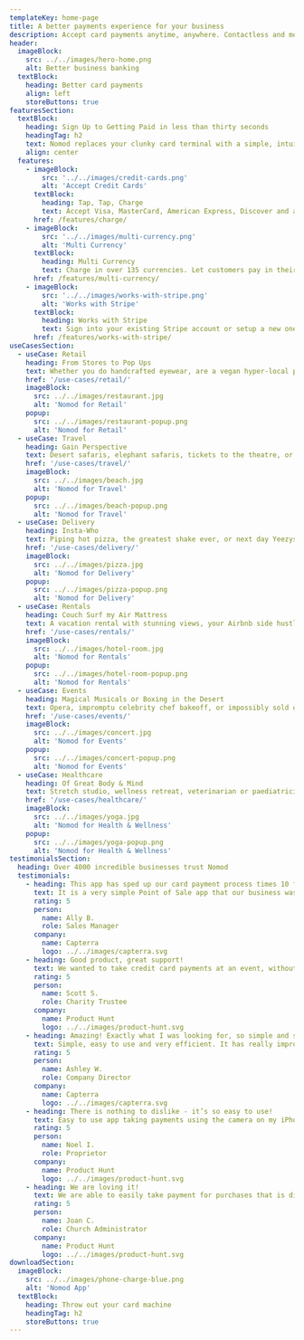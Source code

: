 ```yaml
---
templateKey: home-page
title: A better payments experience for your business
description: Accept card payments anytime, anywhere. Contactless and more!
header:
  imageBlock:
    src: ../../images/hero-home.png
    alt: Better business banking
  textBlock:
    heading: Better card payments
    align: left
    storeButtons: true
featuresSection:
  textBlock:
    heading: Sign Up to Getting Paid in less than thirty seconds
    headingTag: h2
    text: Nomod replaces your clunky card terminal with a simple, intuitive way to accept in-person card payments right on your device
    align: center
  features:
    - imageBlock:
        src: '../../images/credit-cards.png'
        alt: 'Accept Credit Cards'
      textBlock:
        heading: Tap, Tap, Charge
        text: Accept Visa, MasterCard, American Express, Discover and a bunch more with a few simple taps
      href: /features/charge/
    - imageBlock:
        src: '../../images/multi-currency.png'
        alt: 'Multi Currency'
      textBlock:
        heading: Multi Currency
        text: Charge in over 135 currencies. Let customers pay in their native currency, you get paid in yours
      href: /features/multi-currency/
    - imageBlock:
        src: '../../images/works-with-stripe.png'
        alt: 'Works with Stripe'
      textBlock:
        heading: Works with Stripe
        text: Sign into your existing Stripe account or setup a new one when signing up
      href: /features/works-with-stripe/
useCasesSection:
  - useCase: Retail
    heading: From Stores to Pop Ups
    text: Whether you do handcrafted eyewear, are a vegan hyper-local pop up, run a sneaker-head side hustle, or a secret supper club, tap, scan, or type out a card number and hit charge!
    href: '/use-cases/retail/'
    imageBlock:
      src: ../../images/restaurant.jpg
      alt: 'Nomod for Retail'
    popup:
      src: ../../images/restaurant-popup.png
      alt: 'Nomod for Retail'
  - useCase: Travel
    heading: Gain Perspective
    text: Desert safaris, elephant safaris, tickets to the theatre, or hiking through Yosemite, take card payments where ever life decides to take you
    href: '/use-cases/travel/'
    imageBlock:
      src: ../../images/beach.jpg
      alt: 'Nomod for Travel'
    popup:
      src: ../../images/beach-popup.png
      alt: 'Nomod for Travel'
  - useCase: Delivery
    heading: Insta-Who
    text: Piping hot pizza, the greatest shake ever, or next day Yeezys. Food, people, e-commerce packages, or whatever else you may be delivering, say yes to cards at the door
    href: '/use-cases/delivery/'
    imageBlock:
      src: ../../images/pizza.jpg
      alt: 'Nomod for Delivery'
    popup:
      src: ../../images/pizza-popup.png
      alt: 'Nomod for Delivery'
  - useCase: Rentals
    heading: Couch Surf my Air Mattress
    text: A vacation rental with stunning views, your Airbnb side hustle, jet skis or house boats, authorise card payments in advance or charge on checkout
    href: '/use-cases/rentals/'
    imageBlock:
      src: ../../images/hotel-room.jpg
      alt: 'Nomod for Rentals'
    popup:
      src: ../../images/hotel-room-popup.png
      alt: 'Nomod for Rentals'
  - useCase: Events
    heading: Magical Musicals or Boxing in the Desert
    text: Opera, impromptu celebrity chef bakeoff, or impossibly sold out tickets-minus-the-scalpers, take card payments in advance, at the door, or for in-seat caramel-popcorn-sushi combos
    href: '/use-cases/events/'
    imageBlock:
      src: ../../images/concert.jpg
      alt: 'Nomod for Events'
    popup:
      src: ../../images/concert-popup.png
      alt: 'Nomod for Events'
  - useCase: Healthcare
    heading: Of Great Body & Mind
    text: Stretch studio, wellness retreat, veterinarian or paediatrician, render your professional services and politely ask for that which is owed
    href: '/use-cases/healthcare/'
    imageBlock:
      src: ../../images/yoga.jpg
      alt: 'Nomod for Health & Wellness'
    popup:
      src: ../../images/yoga-popup.png
      alt: 'Nomod for Health & Wellness'
testimonialsSection:
  heading: Over 4000 incredible businesses trust Nomod
  testimonials:
    - heading: This app has sped up our card payment process times 10 fold, without any exaggeration!
      text: It is a very simple Point of Sale app that our business was lacking due to expensive costs elsewhere. This app is very fast to use with NFC capabilities. It is extremely easy to use, anyone can open the app and use it without training. It is also cheaper than regular card machines and has no contracts.
      rating: 5
      person:
        name: Ally B.
        role: Sales Manager
      company:
        name: Capterra
        logo: ../../images/capterra.svg
    - heading: Good product, great support!
      text: We wanted to take credit card payments at an event, without making a large capital investment. This app fit the need perfectly! Quick, responsive app. Does everything required to take credit card payments, and very reasonable cost, the lowest percentage transaction fees I think I’ve seen. Great customer support as well, when we tried to use it on a legacy device.
      rating: 5
      person:
        name: Scott S.
        role: Charity Trustee
      company:
        name: Product Hunt
        logo: ../../images/product-hunt.svg
    - heading: Amazing! Exactly what I was looking for, so simple and so easy to use.
      text: Simple, easy to use and very efficient. It has really improved our processes. So much better than a terminal.
      rating: 5
      person:
        name: Ashley W.
        role: Company Director
      company:
        name: Capterra
        logo: ../../images/capterra.svg
    - heading: There is nothing to dislike - it’s so easy to use!
      text: Easy to use app taking payments using the camera on my iPhone is a snap - impresses my customers every time. Creating new customers and sending receipts is a breeze The cost of using the app is the most competitive way of processing payments of any other apps
      rating: 5
      person:
        name: Noel I.
        role: Proprietor
      company:
        name: Product Hunt
        logo: ../../images/product-hunt.svg
    - heading: We are loving it!
      text: We are able to easily take payment for purchases that is directly deposited into our organizational bank account. This software has an awesome interface that is easy to use and appealing! Our church has been able to integrate a retail space for books and logo products easily because of it! And the best part is the camera feature that allows us to take a picture of the purchasers’ bankcard and not have to keypunch the information!
      rating: 5
      person:
        name: Joan C.
        role: Church Administrator
      company:
        name: Product Hunt
        logo: ../../images/product-hunt.svg
downloadSection:
  imageBlock:
    src: ../../images/phone-charge-blue.png
    alt: 'Nomod App'
  textBlock:
    heading: Throw out your card machine
    headingTag: h2
    storeButtons: true
---
```

